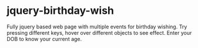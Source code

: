 # jquery-birthday-wish
Fully jquery based web page with multiple events for birthday wishing.
Try pressing different keys, hover over different objects to see effect.
Enter your DOB to know your current age.
